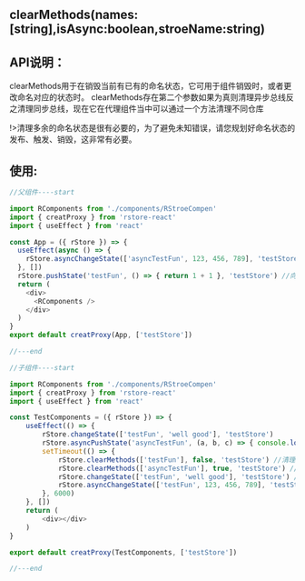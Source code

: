## **clearMethods**(names:[string],isAsync:boolean,stroeName:string)

## API说明：

clearMethods用于在销毁当前有已有的命名状态，它可用于组件销毁时，或者更改命名对应的状态时。
clearMethods存在第二个参数如果为真则清理异步总线反之清理同步总线，现在它在代理组件当中可以通过一个方法清理不同仓库


!>清理多余的命名状态是很有必要的，为了避免未知错误，请您规划好命名状态的发布、触发、销毁，这非常有必要。

## 使用:
```javascript
//父组件----start

import RComponents from './components/RStroeCompen'
import { creatProxy } from 'rstore-react'
import { useEffect } from 'react'

const App = ({ rStore }) => { 
  useEffect(async () => {
    rStore.asyncChangeState(['asyncTestFun', 123, 456, 789], 'testStore')//触发testStore异步总线中名为asyncTestFun的异步状态
  }, [])
  rStore.pushState('testFun', () => { return 1 + 1 }, 'testStore') //向testStore的同步总线中发布testFun的状态并追加回调函数
  return (
    <div>
      <RComponents />
    </div>
  )
}
export default creatProxy(App, ['testStore'])

//---end

//子组件----start

import RComponents from './components/RStroeCompen'
import { creatProxy } from 'rstore-react'
import { useEffect } from 'react'

const TestComponents = ({ rStore }) => {
    useEffect(() => {
        rStore.changeState(['testFun', 'well good'], 'testStore')
        rStore.asyncPushState('asyncTestFun', (a, b, c) => { console.log('happey', a, b, c); return true }, 'testStore')
        setTimeout(() => {
            rStore.clearMethods(['testFun'], false, 'testStore') //清理同步方法 清理testStore同步总线中的testFun命名状态
            rStore.clearMethods(['asyncTestFun'], true, 'testStore') //清理异步方法 清理testStore异步总线中的asyncTestFun命名状态
            rStore.changeState(['testFun', 'well good'], 'testStore') //激发打印错误 Method has not been loaded 
            rStore.asyncChangeState(['testFun', 123, 456, 789], 'testStore') //激发无效 等待下一次异步触发
        }, 6000)
    }, [])
    return (
        <div></div>
    )
}

export default creatProxy(TestComponents, ['testStore'])

//---end
```